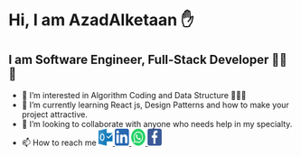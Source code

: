    # Hi, I am AzadAlketaan ✋
   ## I am Software Engineer, Full-Stack Developer 💪💪💪
- 👀 I’m interested in Algorithm Coding and Data Structure 💙💙💙
- 🌱 I’m currently learning React js, Design Patterns and how to make your project attractive.
- 💞️ I’m looking to collaborate with anyone who needs help in my specialty.
- 📫 How to reach me <a href="azad-kh@outlook.com">
  <img src="outlook_icon.svg" width="25" height="30">
</a><a href="https://www.linkedin.com/in/azadalketaan">
  <img src="linkedin_icon.svg" width="25" height="30">
</a><a href="https://wa.me/963994274555">
  <img src="whatsapp_icon.svg" width="25" height="30">
</a><a href="https://www.facebook.com/azadalketaan">
  <img src="facebook_icon.svg" width="25" height="30">
</a>
<!---
AzadAlketaan/AzadAlketaan is a ✨ special ✨ repository because its `README.md` (this file) appears on your GitHub profile.
You can click the Preview link to take a look at your changes.
--->
